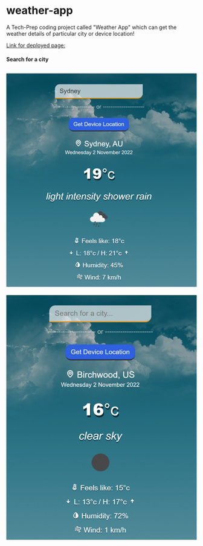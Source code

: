 # weather-app

A Tech-Prep coding project called "Weather App" which can get the weather details of particular city or device location!

[Link for deployed page:](https://karimi65.github.io/weather-app/)

#### Search for a city

## ![Search for Sydney](./assets/Sydney.png)

![Get device location](./assets/Device_location.png)

